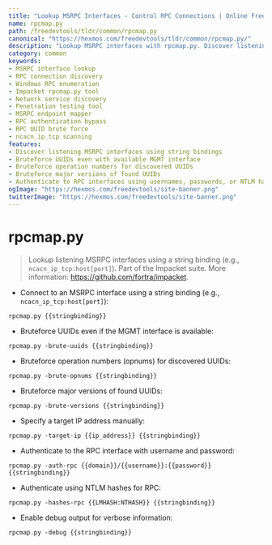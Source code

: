 ```yaml
---
title: "Lookup MSRPC Interfaces - Control RPC Connections | Online Free DevTools by Hexmos"
name: rpcmap.py
path: /freedevtools/tldr/common/rpcmap.py
canonical: "https://hexmos.com/freedevtools/tldr/common/rpcmap.py/"
description: "Lookup MSRPC interfaces with rpcmap.py. Discover listening RPC endpoints and brute-force UUIDs for penetration testing. Free online tool, no registration required."
category: common
keywords:
- MSRPC interface lookup
- RPC connection discovery
- Windows RPC enumeration
- Impacket rpcmap.py tool
- Network service discovery
- Penetration testing tool
- MSRPC endpoint mapper
- RPC authentication bypass
- RPC UUID brute force
- ncacn_ip_tcp scanning
features:
- Discover listening MSRPC interfaces using string bindings
- Bruteforce UUIDs even with available MGMT interface
- Bruteforce operation numbers for discovered UUIDs
- Bruteforce major versions of found UUIDs
- Authenticate to RPC interfaces using usernames, passwords, or NTLM hashes
ogImage: "https://hexmos.com/freedevtools/site-banner.png"
twitterImage: "https://hexmos.com/freedevtools/site-banner.png"
---
```


# rpcmap.py

> Lookup listening MSRPC interfaces using a string binding (e.g., `ncacn_ip_tcp:host[port]`).
> Part of the Impacket suite.
> More information: <https://github.com/fortra/impacket>.

- Connect to an MSRPC interface using a string binding (e.g., `ncacn_ip_tcp:host[port]`):

`rpcmap.py {{stringbinding}}`

- Bruteforce UUIDs even if the MGMT interface is available:

`rpcmap.py -brute-uuids {{stringbinding}}`

- Bruteforce operation numbers (opnums) for discovered UUIDs:

`rpcmap.py -brute-opnums {{stringbinding}}`

- Bruteforce major versions of found UUIDs:

`rpcmap.py -brute-versions {{stringbinding}}`

- Specify a target IP address manually:

`rpcmap.py -target-ip {{ip_address}} {{stringbinding}}`

- Authenticate to the RPC interface with username and password:

`rpcmap.py -auth-rpc {{domain}}/{{username}}:{{password}} {{stringbinding}}`

- Authenticate using NTLM hashes for RPC:

`rpcmap.py -hashes-rpc {{LMHASH:NTHASH}} {{stringbinding}}`

- Enable debug output for verbose information:

`rpcmap.py -debug {{stringbinding}}`
